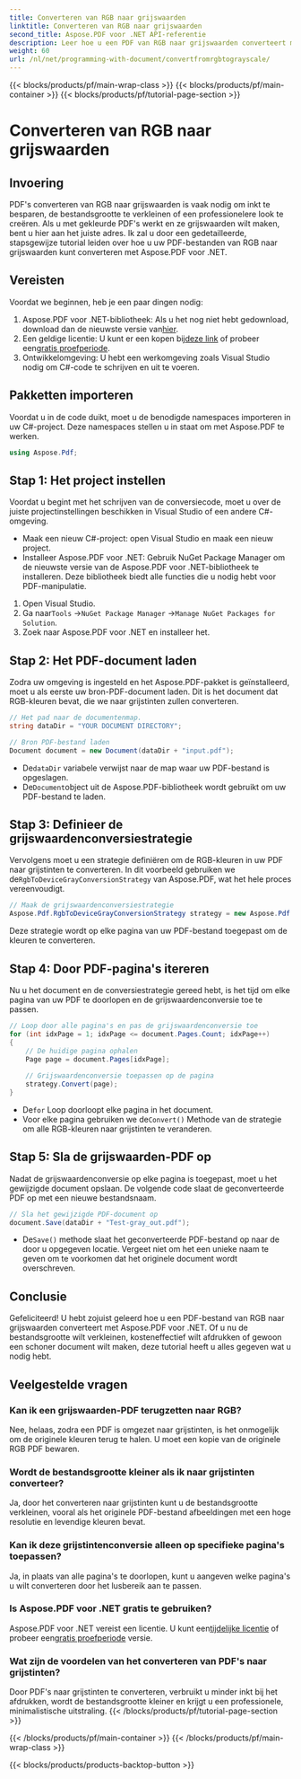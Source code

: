 ```yaml
---
title: Converteren van RGB naar grijswaarden
linktitle: Converteren van RGB naar grijswaarden
second_title: Aspose.PDF voor .NET API-referentie
description: Leer hoe u een PDF van RGB naar grijswaarden converteert met Aspose.PDF voor .NET. Een stapsgewijze handleiding om PDF-kleurconversie te vereenvoudigen en bestandsruimte te besparen.
weight: 60
url: /nl/net/programming-with-document/convertfromrgbtograyscale/
---
```


{{< blocks/products/pf/main-wrap-class >}}
{{< blocks/products/pf/main-container >}}
{{< blocks/products/pf/tutorial-page-section >}}

# Converteren van RGB naar grijswaarden

## Invoering

PDF's converteren van RGB naar grijswaarden is vaak nodig om inkt te besparen, de bestandsgrootte te verkleinen of een professionelere look te creëren. Als u met gekleurde PDF's werkt en ze grijswaarden wilt maken, bent u hier aan het juiste adres. Ik zal u door een gedetailleerde, stapsgewijze tutorial leiden over hoe u uw PDF-bestanden van RGB naar grijswaarden kunt converteren met Aspose.PDF voor .NET.

## Vereisten

Voordat we beginnen, heb je een paar dingen nodig:

1.  Aspose.PDF voor .NET-bibliotheek: Als u het nog niet hebt gedownload, download dan de nieuwste versie van[hier](https://releases.aspose.com/pdf/net/).
2.  Een geldige licentie: U kunt er een kopen bij[deze link](https://purchase.aspose.com/buy) of probeer een[gratis proefperiode](https://releases.aspose.com/).
3. Ontwikkelomgeving: U hebt een werkomgeving zoals Visual Studio nodig om C#-code te schrijven en uit te voeren.

## Pakketten importeren

Voordat u in de code duikt, moet u de benodigde namespaces importeren in uw C#-project. Deze namespaces stellen u in staat om met Aspose.PDF te werken.

```csharp
using Aspose.Pdf;
```

## Stap 1: Het project instellen

Voordat u begint met het schrijven van de conversiecode, moet u over de juiste projectinstellingen beschikken in Visual Studio of een andere C#-omgeving.

- Maak een nieuw C#-project: open Visual Studio en maak een nieuw project.
- Installeer Aspose.PDF voor .NET: Gebruik NuGet Package Manager om de nieuwste versie van de Aspose.PDF voor .NET-bibliotheek te installeren. Deze bibliotheek biedt alle functies die u nodig hebt voor PDF-manipulatie.

1. Open Visual Studio.
2.  Ga naar`Tools` ->`NuGet Package Manager` ->`Manage NuGet Packages for Solution`.
3. Zoek naar Aspose.PDF voor .NET en installeer het.

## Stap 2: Het PDF-document laden

Zodra uw omgeving is ingesteld en het Aspose.PDF-pakket is geïnstalleerd, moet u als eerste uw bron-PDF-document laden. Dit is het document dat RGB-kleuren bevat, die we naar grijstinten zullen converteren.

```csharp
// Het pad naar de documentenmap.
string dataDir = "YOUR DOCUMENT DIRECTORY";

// Bron PDF-bestand laden
Document document = new Document(dataDir + "input.pdf");
```

-  De`dataDir` variabele verwijst naar de map waar uw PDF-bestand is opgeslagen.
-  De`Document`object uit de Aspose.PDF-bibliotheek wordt gebruikt om uw PDF-bestand te laden.

## Stap 3: Definieer de grijswaardenconversiestrategie

 Vervolgens moet u een strategie definiëren om de RGB-kleuren in uw PDF naar grijstinten te converteren. In dit voorbeeld gebruiken we de`RgbToDeviceGrayConversionStrategy` van Aspose.PDF, wat het hele proces vereenvoudigt.

```csharp
// Maak de grijswaardenconversiestrategie
Aspose.Pdf.RgbToDeviceGrayConversionStrategy strategy = new Aspose.Pdf.RgbToDeviceGrayConversionStrategy();
```

Deze strategie wordt op elke pagina van uw PDF-bestand toegepast om de kleuren te converteren.

## Stap 4: Door PDF-pagina's itereren

Nu u het document en de conversiestrategie gereed hebt, is het tijd om elke pagina van uw PDF te doorlopen en de grijswaardenconversie toe te passen. 

```csharp
// Loop door alle pagina's en pas de grijswaardenconversie toe
for (int idxPage = 1; idxPage <= document.Pages.Count; idxPage++)
{
    // De huidige pagina ophalen
    Page page = document.Pages[idxPage];
    
    // Grijswaardenconversie toepassen op de pagina
    strategy.Convert(page);
}
```

-  De`for` Loop doorloopt elke pagina in het document.
-  Voor elke pagina gebruiken we de`Convert()` Methode van de strategie om alle RGB-kleuren naar grijstinten te veranderen.

## Stap 5: Sla de grijswaarden-PDF op

Nadat de grijswaardenconversie op elke pagina is toegepast, moet u het gewijzigde document opslaan. De volgende code slaat de geconverteerde PDF op met een nieuwe bestandsnaam.

```csharp
// Sla het gewijzigde PDF-document op
document.Save(dataDir + "Test-gray_out.pdf");
```

-  De`Save()` methode slaat het geconverteerde PDF-bestand op naar de door u opgegeven locatie. Vergeet niet om het een unieke naam te geven om te voorkomen dat het originele document wordt overschreven.

## Conclusie

Gefeliciteerd! U hebt zojuist geleerd hoe u een PDF-bestand van RGB naar grijswaarden converteert met Aspose.PDF voor .NET. Of u nu de bestandsgrootte wilt verkleinen, kosteneffectief wilt afdrukken of gewoon een schoner document wilt maken, deze tutorial heeft u alles gegeven wat u nodig hebt.

## Veelgestelde vragen

### Kan ik een grijswaarden-PDF terugzetten naar RGB?

Nee, helaas, zodra een PDF is omgezet naar grijstinten, is het onmogelijk om de originele kleuren terug te halen. U moet een kopie van de originele RGB PDF bewaren.

### Wordt de bestandsgrootte kleiner als ik naar grijstinten converteer?

Ja, door het converteren naar grijstinten kunt u de bestandsgrootte verkleinen, vooral als het originele PDF-bestand afbeeldingen met een hoge resolutie en levendige kleuren bevat.

### Kan ik deze grijstintenconversie alleen op specifieke pagina's toepassen?

Ja, in plaats van alle pagina's te doorlopen, kunt u aangeven welke pagina's u wilt converteren door het lusbereik aan te passen.

### Is Aspose.PDF voor .NET gratis te gebruiken?

 Aspose.PDF voor .NET vereist een licentie. U kunt een[tijdelijke licentie](https://purchase.aspose.com/temporary-license/) of probeer een[gratis proefperiode](https://releases.aspose.com/) versie.

### Wat zijn de voordelen van het converteren van PDF's naar grijstinten?

Door PDF's naar grijstinten te converteren, verbruikt u minder inkt bij het afdrukken, wordt de bestandsgrootte kleiner en krijgt u een professionele, minimalistische uitstraling.
{{< /blocks/products/pf/tutorial-page-section >}}

{{< /blocks/products/pf/main-container >}}
{{< /blocks/products/pf/main-wrap-class >}}

{{< blocks/products/products-backtop-button >}}
